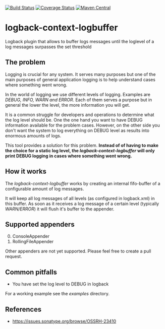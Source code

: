 [![Build Status](https://travis-ci.org/sdegroot/logback-context-logbuffer.svg?branch=master)](https://travis-ci.org/sdegroot/logback-context-logbuffer)
[![Coverage Status](https://coveralls.io/repos/github/sdegroot/logback-context-logbuffer/badge.svg?branch=master)](https://coveralls.io/github/sdegroot/logback-context-logbuffer?branch=master)
[![Maven Central](https://maven-badges.herokuapp.com/maven-central/com.github.sdegroot/logback-context-logbuffer/badge.svg)](https://maven-badges.herokuapp.com/maven-central/com.github.sdegroot/logback-context-logbuffer)

# logback-context-logbuffer

Logback plugin that allows to buffer logs messages until the loglevel of a log messages surpasses the set threshold 

## The problem
Logging is crucial for any system. It serves many purposes but one of the main purposes of general application logging is to help understand cases where something went wrong. 

In the world of logging we use different levels of logging. Examples are *DEBUG, INFO, WARN and ERROR*. Each of them serves a purpose but in general the lower the level, the more information you will get. 

It is a common struggle for developers and operations to determine what the log level should be. One the one hand you want to have DEBUG information available for the problem cases. However, on the other side you don't want the system to log everything on DEBUG level as results into enormous amounts of logs.

This tool provides a solution for this problem. **Instead of of having to make the choice for a static log level, the *logback-context-logbuffer* will only print DEBUG logging in cases where something went wrong.**

## How it works
The *logback-context-logbuffer* works by creating an internal fifo-buffer of a configurable amount of log messages.

It will keep all log messages of all levels (as configured in logback.xml) in this buffer. As soon as it receives a log message of a certain level (typically *WARN/ERROR*) it will flush it's buffer to the appender.

## Supported appenders

0. ConsoleAppender
0. RollingFileAppender

Other appenders are not yet supported. Please feel free to create a pull request.

## Common pitfalls

- You have set the log level to DEBUG in logback

For a working example see the *examples* directory.

## References

- https://issues.sonatype.org/browse/OSSRH-23410
